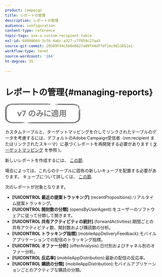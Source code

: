 ```yaml
---
product: campaign
title: レポートの管理
description: レポートの管理
audience: configuration
content-type: reference
topic-tags: use-a-custom-recipient-table
exl-id: 68908664-3cf6-4a6c-a327-c7f059c27aa3
source-git-commit: 20509f44c5b8e0827a09f44dffdf2ec9d11652a1
workflow-type: tm+mt
source-wordcount: '164'
ht-degree: 3%

---
```


# レポートの管理{#managing-reports}

![](../../assets/v7-only.svg)

カスタムテーブルと、ターゲットマッピングを介してリンクされたテーブルのデータを考慮するには、デフォルトのAdobe Campaign受信者（nm:recipient またはリンクされたスキーマ）に基づくレポートを再開発する必要があります ( [ターゲットマッピング](../../configuration/using/target-mapping.md) を参照 )。

新しいレポートを作成するには、 [この節](../../reporting/using/about-reports-creation-in-campaign.md).

場合によっては、これらのテーブルに固有の新しいキューブを配置する必要があります。 キューブについて詳しくは、 [この節](../../reporting/using/about-cubes.md).

次のレポートが対象となります。

* **[!UICONTROL 最近の提案トラッキング]** (recentPropositions):リアルタイム提案トラッキング。
* **[!UICONTROL 開封数の分類]** (opensByUserAgent):をユーザーのソフトウェアに従って分類して開きます。
* **[!UICONTROL 共有アクティビティの統計]** (forwardActivities):期間ごとの共有アクティビティ数、開封数および購読数の分析。
* **[!UICONTROL トラッキング指標]** (mobileAppDeliveryFeedback):モバイルアプリケーションでの配信のトラッキング指標。
* **[!UICONTROL オファー分析]** (offerAnalysis):日付別およびチャネル別のオファー分析。
* **[!UICONTROL 反応率]** (mobileAppDistribution):最新の配信の反応率。
* **[!UICONTROL 購読の分類]** (mobileAppDistribution):モバイルアプリケーションごとのアクティブな購読の分類。
